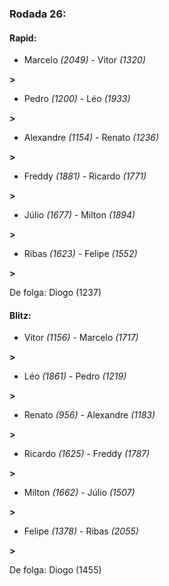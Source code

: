### Rodada 26:

#### Rapid:

* Marcelo *(2049)*     -     Vitor *(1320)*

 **>** 
* Pedro *(1200)*     -     Léo *(1933)*

 **>** 
* Alexandre *(1154)*     -     Renato *(1236)*

 **>** 
* Freddy *(1881)*     -     Ricardo *(1771)*

 **>** 
* Júlio *(1677)*     -     Milton *(1894)*

 **>** 
* Ribas *(1623)*     -     Felipe *(1552)*

 **>** 

De folga: Diogo (1237)

#### Blitz:

* Vitor *(1156)*     -     Marcelo *(1717)*

 **>** 
* Léo *(1861)*     -     Pedro *(1219)*

 **>** 
* Renato *(956)*     -     Alexandre *(1183)*

 **>** 
* Ricardo *(1625)*     -     Freddy *(1787)*

 **>** 
* Milton *(1662)*     -     Júlio *(1507)*

 **>** 
* Felipe *(1378)*     -     Ribas *(2055)*

 **>** 

De folga: Diogo (1455)

